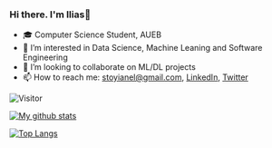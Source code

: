 ### Hi there. I'm Ilias👋


- 🎓 Computer Science Student, AUEB
- 👀 I’m interested in Data Science, Machine Leaning and Software Engineering
- 👯 I’m looking to collaborate on ML/DL projects
- 📫 How to reach me: stoyianel@gmail.com, [LinkedIn](https://www.linkedin.com/in/ilias-stogiannidis-6b3958176/), [Twitter](https://twitter.com/stoyvn_)

 ![Visitor](https://visitor-badge.laobi.icu/badge?page_id=stoyian)

[![My github stats](https://github-readme-stats.vercel.app/api?username=stoyian&count_private=true&show_icons=true&theme=radical&hide_rank=false)](https://github.com/anuraghazra/github-readme-stats)

[![Top Langs](https://github-readme-stats.vercel.app/api/top-langs/?username=stoyian)](https://github.com/anuraghazra/github-readme-stats)
